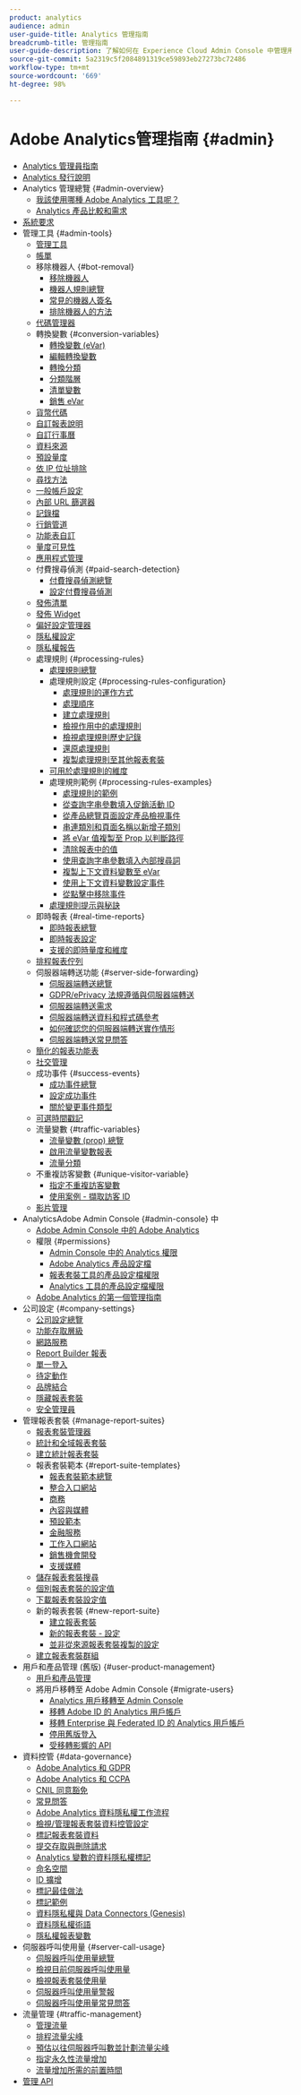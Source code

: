 ```yaml
---
product: analytics
audience: admin
user-guide-title: Analytics 管理指南
breadcrumb-title: 管理指南
user-guide-description: 了解如何在 Experience Cloud Admin Console 中管理用戶和產品，設定報表套裝等。
source-git-commit: 5a2319c5f2084891319ce59893eb27273bc72486
workflow-type: tm+mt
source-wordcount: '669'
ht-degree: 98%

---
```



# Adobe Analytics管理指南 {#admin}

+ [Analytics 管理員指南](home.md)
+ [Analytics 發行說明](https://experienceleague.adobe.com/docs/analytics/release-notes/latest.html)
+ Analytics 管理總覽 {#admin-overview}
   + [我該使用哪種 Adobe Analytics 工具呢？](c-analytics-product-comparison/which-analytics-tool.md)
   + [Analytics 產品比較和需求](c-analytics-product-comparison/analytics-product-comparison.md)
+ [系統要求](sys-reqs.md)
+ 管理工具 {#admin-tools}
   + [管理工具](admin/c-admin-tools.md)
   + [帳單](admin/billing-admin.md)
   + 移除機器人 {#bot-removal}
      + [移除機器人](admin/bot-removal/bot-removal.md)
      + [機器人規則總覽](admin/bot-removal/bot-rules.md)
      + [常見的機器人簽名](admin/bot-removal/bot-signatures.md)
      + [排除機器人的方法](admin/bot-removal/bot-exclusion-methods.md)
   + [代碼管理器](admin/code-manager-admin.md)
   + 轉換變數 {#conversion-variables}
      + [轉換變數 (eVar)](admin/conversion-var-admin/conversion-var-admin.md)
      + [編輯轉換變數](admin/conversion-var-admin/t-conversion-variables-admin.md)
      + [轉換分類](admin/conversion-var-admin/conversion-classifications.md)
      + [分類階層](admin/conversion-var-admin/classification-hierarchies.md)
      + [清單變數](admin/conversion-var-admin/list-var-admin.md)
      + [銷售 eVar](admin/conversion-var-admin/merchandising-evars.md)
   + [貨幣代碼](admin/currency.md)
   + [自訂報表說明](admin/custom-desc-admin.md)
   + [自訂行事曆](admin/custom-calendar.md)
   + [資料來源](admin/data-sources.md)
   + [預設量度](admin/default-metrics.md)
   + [依 IP 位址排除](admin/exclude-ip.md)
   + [尋找方法](admin/finding-methods.md)
   + [一般帳戶設定](admin/general-acct-settings-admin.md)
   + [內部 URL 篩選器](admin/internal-url-filter-admin.md)
   + [記錄檔](admin/logs.md)
   + [行銷管道](admin/marketing-channels-admin.md)
   + [功能表自訂](admin/customize-menus.md)
   + [量度可見性](admin/metric-visibility.md)
   + [應用程式管理](admin/mobile-management.md)
   + 付費搜尋偵測 {#paid-search-detection}
      + [付費搜尋偵測總覽](admin/paid-search-detection/paid-search-detection.md)
      + [設定付費搜尋偵測](admin/paid-search-detection/t-paid-search-detection.md)
   + [發佈清單](admin/publishing-list.md)
   + [發佈 Widget](admin/publishing-widgets-admin.md)
   + [偏好設定管理器](admin/preferences-manager.md)
   + [隱私權設定](admin/privacy-settings.md)
   + [隱私權報告](admin/privacy-reporting.md)
   + 處理規則 {#processing-rules}
      + [處理規則總覽](admin/c-processing-rules/processing-rules.md)
      + 處理規則設定 {#processing-rules-configuration}
         + [處理規則的運作方式](admin/c-processing-rules/c-processing-rules-configuration/processing-rules-about.md)
         + [處理順序](admin/c-processing-rules/c-processing-rules-configuration/processing-rule-order.md)
         + [建立處理規則](admin/c-processing-rules/c-processing-rules-configuration/t-processing-rules.md)
         + [檢視作用中的處理規則](admin/c-processing-rules/c-processing-rules-configuration/t-processing-rules-view.md)
         + [檢視處理規則歷史記錄](admin/c-processing-rules/c-processing-rules-configuration/t-processing-rule-view-history.md)
         + [還原處理規則](admin/c-processing-rules/c-processing-rules-configuration/t-processing-rules-restore.md)
         + [複製處理規則至其他報表套裝](admin/c-processing-rules/c-processing-rules-configuration/t-processing-rules-copy-to-rs.md)
      + [可用於處理規則的維度](admin/c-processing-rules/processing-rule-dimensions.md)
      + 處理規則範例 {#processing-rules-examples}
         + [處理規則的範例](admin/c-processing-rules/processing-rules-examples/processing-rules-examples.md)
         + [從查詢字串參數填入促銷活動 ID](admin/c-processing-rules/processing-rules-examples/processing-rules-populate-campaign-id.md)
         + [從產品總覽頁面設定產品檢視事件](admin/c-processing-rules/processing-rules-examples/setting-the-product-view-event.md)
         + [串連類別和頁面名稱以新增子類別](admin/c-processing-rules/processing-rules-examples/subcategory-concatenating.md)
         + [將 eVar 值複製至 Prop 以判斷路徑](admin/c-processing-rules/processing-rules-examples/processing-rules-determining-path.md)
         + [清除報表中的值](admin/c-processing-rules/processing-rules-examples/clean-up-values-in-a-report.md)
         + [使用查詢字串參數填入內部搜尋詞](admin/c-processing-rules/processing-rules-examples/processing-rules-populating-internal-search.md)
         + [複製上下文資料變數至 eVar](admin/c-processing-rules/processing-rules-examples/processing-rules-copy-context-data.md)
         + [使用上下文資料變數設定事件](admin/c-processing-rules/processing-rules-examples/processing-rules-copy-context-data-event.md)
         + [從點擊中移除事件](admin/c-processing-rules/processing-rules-examples/processing-rules-remove-event.md)
      + [處理規則提示與秘訣](admin/c-processing-rules/processing-rules-tips.md)
   + 即時報表 {#real-time-reports}
      + [即時報表總覽](admin/realtime/realtime.md)
      + [即時報表設定](admin/realtime/t-realtime-admin.md)
      + [支援的即時量度和維度](admin/realtime/realtime-metrics.md)
   + [排程報表佇列](admin/scheduled-reports-admin.md)
   + 伺服器端轉送功能 {#server-side-forwarding}
      + [伺服器端轉送總覽](admin/c-server-side-forwarding/ssf.md)
      + [GDPR/ePrivacy 法規遵循與伺服器端轉送](admin/c-server-side-forwarding/ssf-gdpr.md)
      + [伺服器端轉送需求](admin/c-server-side-forwarding/ssf-requirements.md)
      + [伺服器端轉送資料和程式碼參考](admin/c-server-side-forwarding/ssf-reference.md)
      + [如何確認您的伺服器端轉送實作情形](admin/c-server-side-forwarding/ssf-verify.md)
      + [伺服器端轉送常見問答](admin/c-server-side-forwarding/ssf-faq.md)
   + [簡化的報表功能表](admin/t-simplified-menu.md)
   + [社交管理](admin/social-management.md)
   + 成功事件 {#success-events}
      + [成功事件總覽](admin/c-success-events/success-event.md)
      + [設定成功事件](admin/c-success-events/t-success-events.md)
      + [關於變更事件類型](admin/c-success-events/event-type.md)
   + [可選時間戳記](admin/timestamp-optional.md)
   + 流量變數 {#traffic-variables}
      + [流量變數 (prop) 總覽](admin/c-traffic-variables/traffic-var.md)
      + [啟用流量變數報表](admin/c-traffic-variables/t-traffic-variable.md)
      + [流量分類](admin/c-traffic-variables/traffic-classifications.md)
   + 不重複訪客變數 {#unique-visitor-variable}
      + [指定不重複訪客變數](admin/unique-visitor-variable-admin/t-unique-visitor-variable.md)
      + [使用案例 - 擷取訪客 ID](admin/unique-visitor-variable-admin/extract-visitorids-usecase.md)
   + [影片管理](admin/video-management.md)
+ AnalyticsAdobe Admin Console {#admin-console} 中
   + [Adobe Admin Console 中的 Adobe Analytics](admin-console/home.md)
   + 權限 {#permissions}
      + [Admin Console 中的 Analytics 權限](admin-console/permissions/summary-tables.md)
      + [Adobe Analytics 產品設定檔](admin-console/permissions/product-profile.md)
      + [報表套裝工具的產品設定檔權限](admin-console/permissions/report-suite-tools.md)
      + [Analytics 工具的產品設定檔權限](admin-console/permissions/analytics-tools.md)
   + [Adobe Analytics 的第一個管理指南](admin-console/first-admin-guide.md)
+ 公司設定 {#company-settings}
   + [公司設定總覽](company/c-company-settings.md)
   + [功能存取層級](company/feature-access-levels.md)
   + [網路服務](company/web-services-admin.md)
   + [Report Builder 報表](company/report-builder-reports-admin.md)
   + [單一登入](company/single-signon-admin.md)
   + [待定動作](company/pending-actions-admin.md)
   + [品牌結合](company/co-branding-admin.md)
   + [隱藏報表套裝](company/c-hide-report-suites.md)
   + [安全管理員](company/security-manager.md)
+ 管理報表套裝 {#manage-report-suites}
   + [報表套裝管理器](c-manage-report-suites/report-suites-admin.md)
   + [統計和全域報表套裝](c-manage-report-suites/rollup-report-suite.md)
   + [建立統計報表套裝](c-manage-report-suites/t-rollups.md)
   + 報表套裝範本 {#report-suite-templates}
      + [報表套裝範本總覽](c-manage-report-suites/c-report-suite-templates/report-suite-templates.md)
      + [整合入口網站](c-manage-report-suites/c-report-suite-templates/aggregator-portal.md)
      + [商務](c-manage-report-suites/c-report-suite-templates/commerce-admin.md)
      + [內容與媒體](c-manage-report-suites/c-report-suite-templates/content-media.md)
      + [預設範本](c-manage-report-suites/c-report-suite-templates/default-rs-template.md)
      + [金融服務](c-manage-report-suites/c-report-suite-templates/financial-services.md)
      + [工作入口網站](c-manage-report-suites/c-report-suite-templates/job-portal.md)
      + [銷售機會開發](c-manage-report-suites/c-report-suite-templates/lead-generation.md)
      + [支援媒體](c-manage-report-suites/c-report-suite-templates/support-media.md)
   + [儲存報表套裝搜尋](c-manage-report-suites/t-report-suite-saved-search.md)
   + [個別報表套裝的設定值](c-manage-report-suites/individual-rs-settings.md)
   + [下載報表套裝設定值](c-manage-report-suites/t-download-rs-settings.md)
   + 新的報表套裝 {#new-report-suite}
      + [建立報表套裝](c-manage-report-suites/c-new-report-suite/t-create-a-report-suite.md)
      + [新的報表套裝 - 設定](c-manage-report-suites/c-new-report-suite/new-report-suite.md)
      + [並非從來源報表套裝複製的設定](c-manage-report-suites/c-new-report-suite/settings-not-copied-from-rs.md)
   + [建立報表套裝群組](c-manage-report-suites/t-create-rs-group.md)
+ 用戶和產品管理 (舊版) {#user-product-management}
   + [用戶和產品管理](user-management2/user-management.md)
   + 將用戶移轉至 Adobe Admin Console {#migrate-users}
      + [Analytics 用戶移轉至 Admin Console](user-management2/user-migration/c-migration-tool.md)
      + [移轉 Adobe ID 的 Analytics 用戶帳戶](user-management2/user-migration/t-migrate-users.md)
      + [移轉 Enterprise 與 Federated ID 的 Analytics 用戶帳戶](user-management2/user-migration/migrate-enterprise.md)
      + [停用舊版登入](user-management2/user-migration/t-disable-legacy-login.md)
      + [受移轉影響的 API](user-management2/user-migration/developer.md)
+ 資料控管 {#data-governance}
   + [Adobe Analytics 和 GDPR](c-data-governance/an-gdpr-overview.md)
   + [Adobe Analytics 和 CCPA](c-data-governance/an-ccpa-overview.md)
   + [CNIL 同意豁免](c-data-governance/cnil-consent-exemption.md)
   + [常見問答](c-data-governance/gdpr-faq.md)
   + [Adobe Analytics 資料隱私權工作流程](c-data-governance/an-gdpr-workflow.md)
   + [檢視/管理報表套裝資料控管設定](c-data-governance/gdpr-view-settings.md)
   + [標記報表套裝資料](c-data-governance/gdpr-setup-reportsuite.md)
   + [提交存取與刪除請求](c-data-governance/gdpr-submit-access-delete.md)
   + [Analytics 變數的資料隱私權標記](c-data-governance/gdpr-labels.md)
   + [命名空間](c-data-governance/gdpr-namespaces.md)
   + [ID 擴增](c-data-governance/gdpr-id-expansion.md)
   + [標記最佳做法](c-data-governance/gdpr-analytics-ids.md)
   + [標記範例](c-data-governance/gdpr-labeling-example.md)
   + [資料隱私權與 Data Connectors (Genesis)](c-data-governance/data-connectors-gdpr.md)
   + [資料隱私權術語](c-data-governance/gdpr-terminology.md)
   + [隱私權報表變數](c-data-governance/consent-variables.md)
+ 伺服器呼叫使用量 {#server-call-usage}
   + [伺服器呼叫使用量總覽](c-server-call-usage/overage-overview.md)
   + [檢視目前伺服器呼叫使用量](c-server-call-usage/server-call-usage-dashboard.md)
   + [檢視報表套裝使用量](c-server-call-usage/report-suite-usage.md)
   + [伺服器呼叫使用量警報](c-server-call-usage/scu-alerts.md)
   + [伺服器呼叫使用量常見問答](c-server-call-usage/overage-faq.md)
+ 流量管理 {#traffic-management}
   + [管理流量](c-traffic-management/traffic-management.md)
   + [排程流量尖峰](c-traffic-management/t-traffic-schedule-spike.md)
   + [預估以往伺服器呼叫數並計劃流量尖峰](c-traffic-management/traffic-spike-estimate-past-server-calls.md)
   + [指定永久性流量增加](c-traffic-management/t-traffic-permanent.md)
   + [流量增加所需的前置時間](c-traffic-management/traffic-lead-time.md)
+ [管理 API](c-admin-api/c-admin-api.md)
